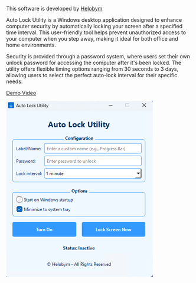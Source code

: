 This software is developed by [Helobym](https://helobym.com)

Auto Lock Utility is a Windows desktop application designed to enhance computer security by automatically locking your screen after a specified time interval. This user-friendly tool helps prevent unauthorized access to your computer when you step away, making it ideal for both office and home environments.

Security is provided through a password system, where users set their own unlock password for accessing the computer after it's been locked. The utility offers flexible timing options ranging from 30 seconds to 3 days, allowing users to select the perfect auto-lock interval for their specific needs.

[Demo Video](https://youtu.be/Rusp3osBits)

![Screenshot Preview](auto-computer-lock-software1.png)
